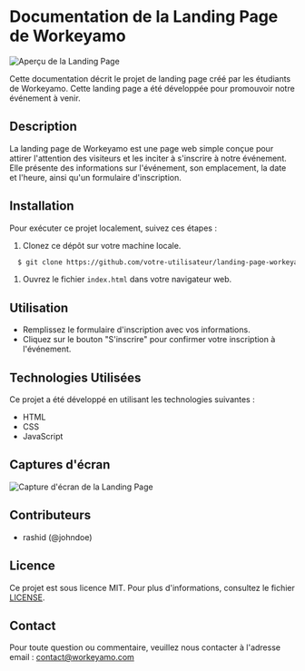 # Documentation de la Landing Page de Workeyamo

![Aperçu de la Landing Page](screenshot.png)

Cette documentation décrit le projet de landing page créé par les étudiants de Workeyamo. Cette landing page a été développée pour promouvoir notre événement à venir.

## Description

La landing page de Workeyamo est une page web simple conçue pour attirer l'attention des visiteurs et les inciter à s'inscrire à notre événement. Elle présente des informations sur l'événement, son emplacement, la date et l'heure, ainsi qu'un formulaire d'inscription.

## Installation

Pour exécuter ce projet localement, suivez ces étapes :

1. Clonez ce dépôt sur votre machine locale.
```bash
  $ git clone https://github.com/votre-utilisateur/landing-page-workeyamo.git
  ```


1. Ouvrez le fichier `index.html` dans votre navigateur web.

## Utilisation

- Remplissez le formulaire d'inscription avec vos informations.
- Cliquez sur le bouton "S'inscrire" pour confirmer votre inscription à l'événement.

## Technologies Utilisées

Ce projet a été développé en utilisant les technologies suivantes :

- HTML
- CSS
- JavaScript

## Captures d'écran

![Capture d'écran de la Landing Page](screenshot.png)

## Contributeurs

- rashid  (@johndoe)

## Licence

Ce projet est sous licence MIT. Pour plus d'informations, consultez le fichier [LICENSE](LICENSE).

## Contact

Pour toute question ou commentaire, veuillez nous contacter à l'adresse email : contact@workeyamo.com
